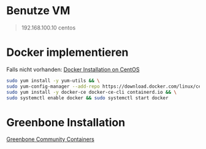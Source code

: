 # Benutze VM

> 192.168.100.10   centos

# Docker implementieren

Falls nicht vorhanden:
[Docker Installation on CentOS](https://docs.docker.com/engine/install/centos/)

```bash
sudo yum install -y yum-utils && \
sudo yum-config-manager --add-repo https://download.docker.com/linux/centos/docker-ce.repo && \
sudo yum install -y docker-ce docker-ce-cli containerd.io && \
sudo systemctl enable docker && sudo systemctl start docker
```

# Greenbone Installation

[Greenbone Community Containers](https://greenbone.github.io/docs/latest/22.4/container/index.html)



